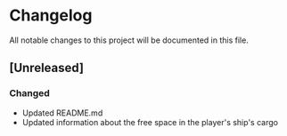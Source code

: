 # Changelog
All notable changes to this project will be documented in this file.

## [Unreleased]

### Changed
- Updated README.md
- Updated information about the free space in the player's ship's cargo
